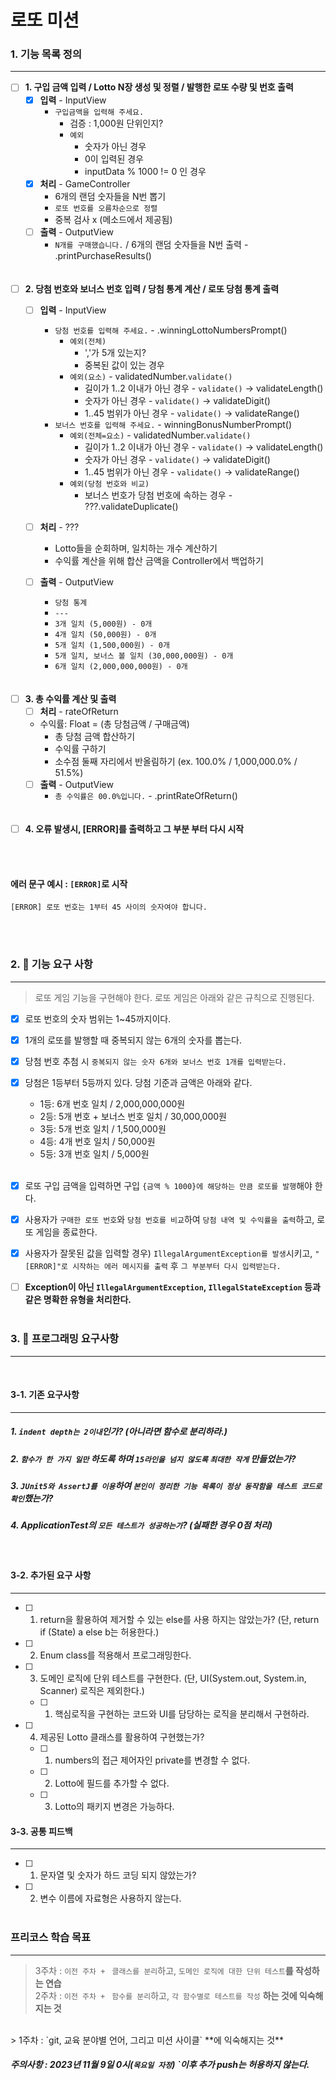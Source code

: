 # 로또 미션

### 1. 기능 목록 정의
___

- [ ] **1. 구입 금액 입력 / Lotto N장 생성 및 정렬 / 발행한 로또 수량 및 번호 출력**
    - [x] **입력** - InputView
        - `구입금액을 입력해 주세요.`
            - 검증 : 1,000원 단위인지?
            - `예외`
                - 숫자가 아닌 경우
                - 0이 입력된 경우
                - inputData % 1000 != 0 인 경우
    - [x] **처리** - GameController
        - 6개의 랜덤 숫자들을 N번 뽑기
        - `로또 번호를 오름차순으로 정렬`
        - 중복 검사 x (메소드에서 제공됨)
    - [ ] **출력** - OutputView
        - `N개를 구매했습니다.` / 6개의 랜덤 숫자들을 N번 출력 - .printPurchaseResults()
          <br><br><br>

- [ ] **2. 당첨 번호와 보너스 번호 입력 / 당첨 통계 계산 / 로또 당첨 통계 출력**
    - [ ] **입력** - InputView
        - `당첨 번호를 입력해 주세요.` - .winningLottoNumbersPrompt()
            - `예외(전체)`
                - ','가 5개 있는지?
                - 중복된 값이 있는 경우
            - `예외(요소)` - validatedNumber.`validate()`
                - 길이가 1..2 이내가 아닌 경우 - `validate()` -> validateLength()
                - 숫자가 아닌 경우 - `validate()` -> validateDigit()
                - 1..45 범위가 아닌 경우 - `validate()` -> validateRange()
        - `보너스 번호를 입력해 주세요.` - winningBonusNumberPrompt()
            - `예외(전체=요소)` - validatedNumber.`validate()`
                - 길이가 1..2 이내가 아닌 경우 - `validate()` -> validateLength()
                - 숫자가 아닌 경우 - `validate()` -> validateDigit()
                - 1..45 범위가 아닌 경우 - `validate()` -> validateRange()
            - `예외(당첨 번호와 비교)`
                - 보너스 번호가 당첨 번호에 속하는 경우 - ???.validateDuplicate()

    - [ ] **처리** - ???
        - Lotto들을 순회하며, 일치하는 개수 계산하기
        - 수익률 계산을 위해 합산 금액을 Controller에서 백업하기
    - [ ] **출력** - OutputView
        - `당첨 통계`
        - `---`
        - `3개 일치 (5,000원) - 0개`
        - `4개 일치 (50,000원) - 0개`
        - `5개 일치 (1,500,000원) - 0개`
        - `5개 일치, 보너스 볼 일치 (30,000,000원) - 0개`
        - `6개 일치 (2,000,000,000원) - 0개`
          <br><br><br>

- [ ] **3. 총 수익률 계산 및 출력**
    - [ ] **처리** - rateOfReturn
    - 수익률: Float = (총 당첨금액 / 구매금액)
        - 총 당첨 금액 합산하기
        - 수익률 구하기
        - 소수점 둘째 자리에서 반올림하기 (ex. 100.0% / 1,000,000.0% / 51.5%)
    - [ ] **출력** - OutputView
        - `총 수익률은 00.0%입니다.` - .printRateOfReturn()
          <br><br><br>

- [ ] **4. 오류 발생시, [ERROR]를 출력하고 그 부분 부터 다시 시작**

<br><br>

#### 에러 문구 예시 : `[ERROR]`로 시작
```
[ERROR] 로또 번호는 1부터 45 사이의 숫자여야 합니다.
```
<br><br>


### 2. 🚀 기능 요구 사항
___
>로또 게임 기능을 구현해야 한다. 로또 게임은 아래와 같은 규칙으로 진행된다.

- [x] 로또 번호의 숫자 범위는 1~45까지이다.
- [x] 1개의 로또를 발행할 때 중복되지 않는 6개의 숫자를 뽑는다.
- [x] 당첨 번호 추첨 시 `중복되지 않는 숫자 6개와 보너스 번호 1개를 입력받는다.`
- [x] 당첨은 1등부터 5등까지 있다. 당첨 기준과 금액은 아래와 같다.
    - 1등: 6개 번호 일치 / 2,000,000,000원
    - 2등: 5개 번호 + 보너스 번호 일치 / 30,000,000원
    - 3등: 5개 번호 일치 / 1,500,000원
    - 4등: 4개 번호 일치 / 50,000원
    - 5등: 3개 번호 일치 / 5,000원 <br><br>

- [x] 로또 구입 금액을 입력하면 구입 `{금액 % 1000}에 해당하는 만큼 로또를 발행`해야 한다.<br>
- [x] 사용자가 `구매한 로또 번호`와 `당첨 번호를 비교`하여 `당첨 내역 및 수익률을 출력`하고, 로또 게임을 종료한다.<br>
- [x] 사용자가 잘못된 값을 입력할 경우) `IllegalArgumentException를 발생`시키고, `"[ERROR]"로 시작하는 에러 메시지를 출력` 후 `그 부분부터 다시 입력받는다.`<br>
- [ ] **Exception이 아닌 `IllegalArgumentException`, `IllegalStateException` 등과 같은 명확한 유형을 처리한다.**
  <br><br>


### 3. 🎯 프로그래밍 요구사항
___
<br>

#### 3-1. 기존 요구사항
___
##### 1. `indent depth는 2이내`인가? (아니라면 함수로 분리하라.)
##### 2. `함수가 한 가지 일만` 하도록 하며 `15라인을 넘지 않도록` `최대한 작게` 만들었는가?
##### 3. `JUnit5와 AssertJ를 이용`하여 `본인이 정리한 기능 목록이 정상 동작함을 테스트 코드로 확인`했는가?
##### 4. ApplicationTest의 `모든 테스트가 성공하는가`? **(실패한 경우 0점 처리)**
<br>

#### 3-2. 추가된 요구 사항
___
- [ ] 1. return을 활용하여 제거할 수 있는 else를 사용 하지는 않았는가? (단, return if (State) a else b는 허용한다.)
- [ ] 2. Enum class를 적용해서 프로그래밍한다.

- [ ] 3. 도메인 로직에 단위 테스트를 구현한다. (단, UI(System.out, System.in, Scanner) 로직은 제외한다.)
    - [ ] 1) 핵심로직을 구현하는 코드와 UI를 담당하는 로직을 분리해서 구현하라.

- [ ] 4. 제공된 Lotto 클래스를 활용하여 구현했는가?
    - [ ] 1) numbers의 접근 제어자인 private를 변경할 수 없다.
    - [ ] 2) Lotto에 필드를 추가할 수 없다.
    - [ ] 3) Lotto의 패키지 변경은 가능하다.
             <br>

#### 3-3. 공통 피드백
___
- [ ] 1. 문자열 및 숫자가 하드 코딩 되지 않았는가?
- [ ] 2. 변수 이름에 자료형은 사용하지 않는다.
         <br><br>


### 프리코스 학습 목표
___
> 3주차 : `이전 주차 + ` `클래스를 분리`하고, `도메인 로직에 대한 단위 테스트`**를 작성하는 연습** <br>
> 2주차 : `이전 주차 + ` `함수를 분리`하고, `각 함수별로 테스트를 작성` **하는 것에 익숙해지는 것**
<br>
> 1주차 : `git, 교육 분야별 언어, 그리고 미션 사이클` **에 익숙해지는 것** <br>

##### 주의사항 : 2023년 11월 9일 0시(`목요일 자정`) `이후 추가 push는 허용하지 않는다.
<br>